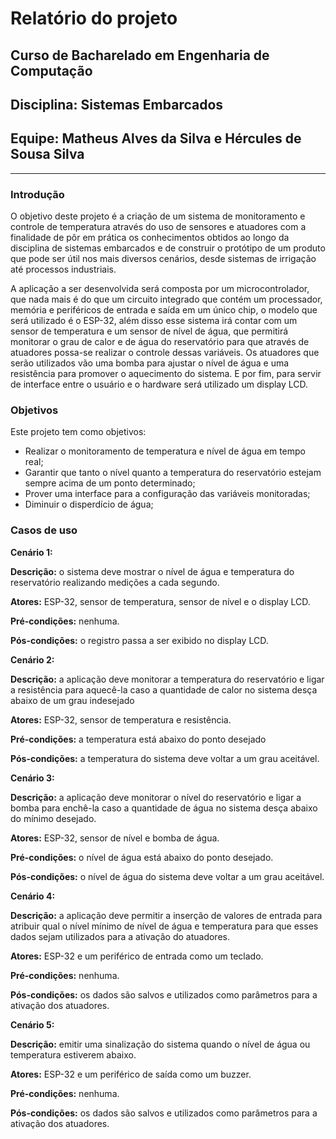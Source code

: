 # Relatório do projeto

## Curso de Bacharelado em Engenharia de Computação

## Disciplina: Sistemas Embarcados

## Equipe: Matheus Alves da Silva e Hércules de Sousa Silva

---

### Introdução

O objetivo deste projeto é a criação de um sistema de monitoramento e controle de temperatura através do uso de sensores e atuadores com a finalidade de pôr em prática os conhecimentos obtidos ao longo da disciplina de sistemas embarcados e de construir o protótipo de um produto que pode ser útil nos mais diversos cenários, desde sistemas de irrigação até processos industriais.

A aplicação a ser desenvolvida será composta por um microcontrolador, que nada mais é do que um circuito integrado que contém um processador, memória e periféricos de entrada e saída em um único chip, o modelo que será utilizado é o ESP-32, além disso esse sistema irá contar com um sensor de temperatura e um sensor de nível de água, que permitirá monitorar o grau de calor e de água do reservatório para que através de atuadores possa-se realizar o controle dessas variáveis. Os atuadores que serão utilizados vão uma bomba para ajustar o nível de água e uma resistência para promover o aquecimento do sistema. E por fim, para servir de interface entre o usuário e o hardware será utilizado um display LCD.

### Objetivos

Este projeto tem como objetivos:

- Realizar o monitoramento de temperatura e nível de água em tempo real;
- Garantir que tanto o nível quanto a temperatura do reservatório estejam sempre acima de um ponto determinado;
- Prover uma interface para a configuração das variáveis monitoradas;
- Diminuir o disperdício de água;

### Casos de uso

**Cenário 1:**

**Descrição:** o sistema deve mostrar o nível de água e temperatura do reservatório realizando medições a cada segundo.

**Atores:** ESP-32, sensor de temperatura, sensor de nível e o display LCD.

**Pré-condições:** nenhuma.

**Pós-condições:** o registro passa a ser exibido no display LCD.

**Cenário 2:**

**Descrição:** a aplicação deve monitorar a temperatura do reservatório e ligar a resistência para aquecê-la caso a quantidade de calor no sistema desça abaixo de um grau indesejado

**Atores:** ESP-32, sensor de temperatura e resistência.

**Pré-condições:** a temperatura está abaixo do ponto desejado

**Pós-condições:** a temperatura do sistema deve voltar a um grau aceitável.

**Cenário 3:**

**Descrição:** a aplicação deve monitorar o nível do reservatório e ligar a bomba para enchê-la caso a quantidade de água no sistema desça abaixo do mínimo desejado.

**Atores:** ESP-32, sensor de nível e bomba de água.

**Pré-condições:** o nível de água está abaixo do ponto desejado.

**Pós-condições:** o nível de água do sistema deve voltar a um grau aceitável.

**Cenário 4:**

**Descrição:** a aplicação deve permitir a inserção de valores de entrada para atribuir qual o nível mínimo de nível de água e temperatura para que esses dados sejam utilizados para a ativação do atuadores.

**Atores:** ESP-32 e um periférico de entrada como um teclado.

**Pré-condições:** nenhuma.

**Pós-condições:** os dados são salvos e utilizados como parâmetros para a ativação dos atuadores.

**Cenário 5:**

**Descrição:** emitir uma sinalização do sistema quando o nível de água ou temperatura estiverem abaixo.

**Atores:** ESP-32 e um periférico de saída como um buzzer.

**Pré-condições:** nenhuma.

**Pós-condições:** os dados são salvos e utilizados como parâmetros para a ativação dos atuadores.
